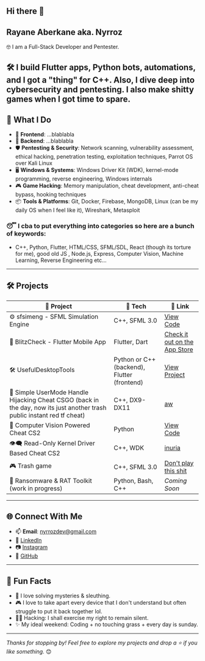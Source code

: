 ## Hi there 👋

<!--
**Nyrroz/nyrroz** is a ✨ _special_ ✨ repository because its `README.md` (this file) appears on your GitHub profile.

Here are some ideas to get you started:

- 🔭 I’m currently working on ...
- 🌱 I’m currently learning ...
- 👯 I’m looking to collaborate on ...
- 🤔 I’m looking for help with ...
- 💬 Ask me about ...
- 📫 How to reach me: ...
- 😄 Pronouns: ...
- ⚡ Fun fact: ...
-->
## Rayane Aberkane aka. Nyrroz

🤓 I am a Full-Stack Developer and Pentester.

🛠️ I build Flutter apps, Python bots, automations, and I got a "thing" for C++. 
Also, I dive deep into cybersecurity and pentesting.
I also make shitty games when I got time to spare.
---
## 🚀 What I Do

- 🎯 **Frontend**: ...blablabla
- 🧠 **Backend**: ...blablabla
- 🛡️ **Pentesting & Security**: Network scanning, vulnerability assessment, ethical hacking, penetration testing, exploitation techniques, Parrot OS over Kali Linux
- 🖥️ **Windows & Systems**: Windows Driver Kit (WDK), kernel-mode programming, reverse engineering, Windows internals  
- 🎮 **Game Hacking**: Memory manipulation, cheat development, anti-cheat bypass, hooking techniques  
- 📦 **Tools & Platforms**: Git, Docker, Firebase, MongoDB, Linux (can be my daily OS when I feel like it), Wireshark, Metasploit

### 😴 I cba to put everything into categories so here are a bunch of keywords:
- C++, Python, Flutter, HTML/CSS, SFML/SDL, React (though its torture for me), good old JS , Node.js, Express, Computer Vision, Machine Learning, Reverse Engineering etc...

---

## 🛠️ Projects

| 🚧 Project | 🔧 Tech | 🔗 Link |
|-----------|--------|--------|
| ⚙️ sfsimeng - SFML Simulation Engine | C++, SFML 3.0 | [View Code](https://github.com/Nyrroz/sfsimeng) |
| 📱 BlitzCheck - Flutter Mobile App | Flutter, Dart | [Check it out on the App Store](https://apps.apple.com/app/blitzcheck/id6737436335?l=en-GB) |
| 🛠️ UsefulDesktopTools | Python or C++ (backend), Flutter (frontend) | [View Project](https://github.com/Nyrroz/UsefulDesktopTools) |
| 🐷 Simple UserMode Handle Hijacking Cheat CSGO (back in the day, now its just another trash public instant red tf cheat) | C++, DX9-DX11 | [aw](https://aimware.net/)|
| 🤖 Computer Vision Powered Cheat CS2 | Python | [View Code](https://github.com/Nyrroz/TargetDetectionCS2) |
| 👁️‍🗨️  Read-Only Kernel Driver Based Cheat CS2 | C++, WDK |  [inuria](https://www.iniuria.us/) |
| 🎮  Trash game | C++, SFML 3.0 | [Don't play this shit]([https://www.iniuria.us/](https://github.com/Nyrroz/myweirdsfmlgame)) |
| 🔐 Ransomware & RAT Toolkit (work in progress) | Python, Bash, C++ | _Coming Soon_ |

---

## 🌐 Connect With Me

- 📫 **Email**: nyrrozdev@gmail.com  
- 💼 [LinkedIn](https://www.linkedin.com/in/rayane-aberkane/)  
- 📷 [Instagram](https://www.instagram.com/nyrroz/)  
- 🐙 [GitHub](https://github.com/Nyrroz)  

---

## 🧠 Fun Facts

- 🧩 I love solving mysteries & sleuthing.
- 🎮 I love to take apart every device that I don't understand but often struggle to put it back together lol.
- 🕵️‍♂️ Hacking: I shall exercise my right to remain silent.
- ✨ My ideal weekend: Coding + no touching grass + every day is sunday.

---

_Thanks for stopping by! Feel free to explore my projects and drop a ⭐ if you like something._ 😊
